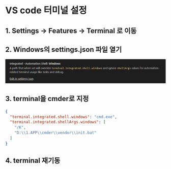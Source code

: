 # VS code 터미널 설정

## 1. Settings -> Features -> Terminal 로 이동

## 2. Windows의 settings.json 파일 열기

![settings.json 파일](./99.Img/vscode_terminal_settings.png)

## 3. terminal을 cmder로 지정

```json
{
  "terminal.integrated.shell.windows": "cmd.exe",
  "terminal.integrated.shellArgs.windows": [
    "/K",
    "D:\\1.APP\\cmder\\vendor\\init.bat"
  ]
}
```

## 4. terminal 재기동
